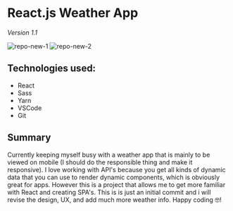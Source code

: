 # React.js Weather App
*Version 1.1*

![repo-new-1](https://user-images.githubusercontent.com/18039225/121703712-1a04ce00-caa1-11eb-9d28-efa7480a7ea0.jpg)
![repo-new-2](https://user-images.githubusercontent.com/18039225/121703724-1cffbe80-caa1-11eb-9fd8-51e31f61dd9a.jpg)


## Technologies used:

- React
- Sass
- Yarn
- VSCode
- Git

## Summary

Currently keeping myself busy with a weather app that is mainly to be viewed on mobile (I should do the responsible thing and make it responsive). I love working with API's because you get all kinds of dynamic data that you can use to render dynamic components, which is obviously great for apps. However this is a project that allows me to get more familiar with React and creating SPA's. This is is just an initial commit and i will revise the design, UX, and add much more weather info. Happy coding 🤓!
